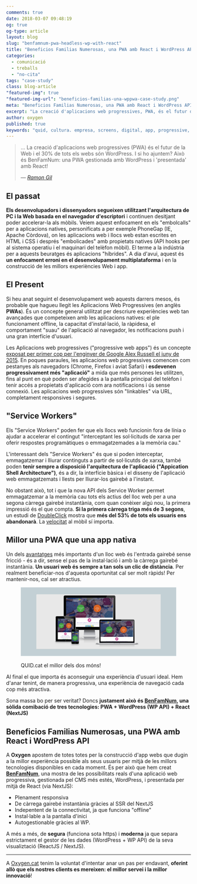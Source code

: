 ```yaml
---
comments: true
date: 2018-03-07 09:48:19
og: true
og-type: article
layout: blog
slug: "benfamnum-pwa-headless-wp-with-react"
title: "Beneficios Familias Numerosas, una PWA amb React i WordPress API"
categories: 
  - comunicació
  - treballs
  - "no-cita"
tags: "case-study"
class: blog-article
"featured-img": true
"featured-img-url": "beneficios-familias-una-wppwa-case-study.png"
meta: "Beneficios Familias Numerosas, una PWA amb React i WordPress API"
excerpt: "La creació d'aplicacions web progressives, PWA, és el futur de la Web i el 30% de tots els webs són WordPress. I si ho ajuntem? Això és BenFamNum: una PWA gestionada amb WordPress i 'presentada' amb React!"
author: oxygen
published: true
keywords: "quid, cultura. empresa, screens, digital, app, progressive, api, service, worker, chrome, push, notifications, travis, gulp, amp"
---
```


<blockquote>
  <p>... La creació d'aplicacions web progressives (PWA) és el futur de la Web i el 30% de tots els webs són WordPress. I si ho ajuntem? Això és BenFamNum: una PWA gestionada amb WordPress i 'presentada' amb React!</p>
  <footer>&mdash; <cite><a href="{{ page.url }}" title="{{ page.title }}">Ramon Gil</a></cite></footer>
</blockquote>

## El passat

**Els desenvolupadors i dissenyadors segueixen utilitzant l'arquitectura de PC i la Web basada en el navegador d'escriptori** i continuen desitjant poder accelerar-la als mòbils. Veiem aquest enfocament en els "embolcalls" per a aplicacions natives, personificats a per exemple PhoneGap (IE, Apache Còrdova), on les aplicacions web i llocs web estan escrites en HTML i CSS i després "embolicades" amb propietats natives (API hooks per al sistema operatiu i el maquinari del telèfon mòbil). El terme a la indústria per a aquests beuratges és aplicacions "híbrides". A dia d'avui, aquest és **un enfocament erroni en el desenvolupament multiplataforma** i en la construcció de les millors experiències Web i app.

## El Present

Si heu anat seguint el desenvolupament web aquests darrers mesos, és probable que hagueu llegit les Aplicacions Web Progressives (en anglès **PWAs**). És un concepte general utilitzat per descriure experiències web tan avançades que competeixen amb les aplicacions natives: el ple funcionament offline, la capacitat d'instal·lació, la ràpidesa, el comportament "suau" de l'aplicació al navegador, les notificacions push i una gran interfície d'usuari.

Les Aplicacions web progressives ("progressive web apps") és un concepte [exposat per primer cop per l'enginyer de Google Alex Russell el juny de 2015](https://infrequently.org/2015/06/progressive-apps-escaping-tabs-without-losing-our-soul/ "Progressive Web Apps: Escaping Tabs Without Losing Our Soul &#8211; Infrequently Noted"). En poques paraules, les aplicacions web progressives comencen com pestanyes als navegadors (Chrome, Firefox i aviat Safari) i **esdevenen progressivament més "aplicació"** a mida que més persones les utilitzen, fins al punt en què poden ser afegides a la pantalla principal del telèfon i tenir accés a propietats d'aplicació com ara notificacions i ús sense connexió. Les aplicacions web progressives són "linkables" via URL, completament responsives i segures.

## "Service Workers"

Els "Service Workers" poden fer que els llocs web funcionin fora de línia o ajudar a accelerar el contingut "interceptant les sol·licituds de xarxa per oferir respostes programàtiques o emmagatzemades a la memòria cau."

L'interessant dels "Service Workers" és que si poden interceptar, emmagatzemar i lliurar continguts a partir de sol·licutds de xarxa, també poden **tenir sempre a disposició l'arquitectura de l'aplicació ("Appication Shell Architecture")**, és a dir, la interfície bàsica i el disseny de l'aplicació web emmagatzemats i llests per lliurar-los gairebé a l'instant.

No obstant això, tot i que la nova API dels Service Worker permet emmagatzemar a la memòria cau tots els actius del lloc web per a una segona càrrega gairebé instantània, com quan conèixer algú nou, la primera impressió és el que compta. **Si la primera càrrega triga més de 3 segons**, un estudi de [DoubleClick](https://www.doubleclickbygoogle.com/articles/mobile-speed-matters/) mostra que **més del 53% de tots els usuaris ens abandonarà**. La [velocitat](https://www.doubleclickbygoogle.com/articles/mobile-speed-adds-up/) al mòbil sí importa.

## Millor una PWA que una app nativa

Un dels [avantatges](https://www.youtube.com/watch?v=z2JgN6Ae-Bo) més importants d'un lloc web és l'entrada gairebé sense fricció - és a dir, sense el pas de la instal·lació i amb la càrrega gairebé instantània. **Un usuari web és sempre a tan sols un clic de distància**. Per realment beneficiar-nos d'aquesta oportunitat cal ser molt ràpids! Per mantenir-nos, cal ser atractius.

<figure class="hidden-xs hidden-sm ox_animate_when_almost_visible ox_right-to-left"><img src="/assets/img/beneficios-familias-una-wppwa-full-width-snapshot.png" /><figcaption><p>QUID.cat el millor dels dos móns!</p></figcaption></figure>

Al final el que importa és aconseguir una experiència d'usuari ideal. Hem d'anar tenint, de manera progressiva, una experiència de navegació cada cop més atractiva.

Sona massa bo per ser veritat? Doncs **justament això és [BenFamNum](https://beneficiosfamiliasnumerosas.org/ "Beneficios Familias Numerosas"), una sòlida comibació de tres tecnologies: PWA + WordPress (WP API) + React (NextJS)**

## Beneficios Familias Numerosas, una PWA amb React i WordPress API

A **Oxygen** apostem de totes totes per la construcció d'app webs que dugin a la millor experiència possible als seus usuaris per mitjà de les millors tecnologies disponibles en cada moment. És per això que hem creat **[BenFamNum](https://beneficiosfamiliasnumerosas.org/ "Beneficios Familias Numerosas")**, una mostra de les possibilitats reals d'una aplicació web progressiva, gestionada pel CMS més estés, WordPress, i presentada per mitjà de React (via NextJS):

- Plenament responsiva
- De càrrega gairebé instantània gràcies al SSR del NextJS
- Indepentent de la connectivitat, ja que funciona "offline"
- Instal·lable a la pantalla d'inici
- Autogestionable gràcies al WP.

A més a més, de **segura** (funciona sota https) i **moderna** ja que separa estrictament el gestor de les dades (WordPress  + WP API) de la seva visualiztació (ReactJS / NextJS).

---

A [Oxygen.cat](http://www.oxygen.cat/) tenim la voluntat d'intentar anar un pas per endavant, **oferint allò que els nostres clients es mereixen: el millor servei i la millor innovació**!